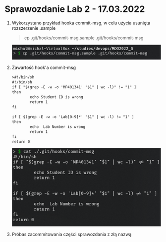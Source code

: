 # Sprawozdanie Lab 2 - 17.03.2022

1. Wykorzystano przykład hooka commit-msg, w celu użycia usunięta rozszerzenie .sample 
    >  cp .git/hooks/commit-msg.sample .git/hooks/commit-msg
    
    ![img](Screenshot_1.png)

2. Zawartość hook'a commit-msg
    ```
    >#!/bin/sh  
    #!/bin/sh
    if [ "$(grep -E -w -o 'MP401341' "$1" | wc -l)" != "1" ]
    then
            echo Student ID is wrong
            return 1
    fi

    if [ $(grep -E -w -o 'Lab[0-9]*' "$1" | wc -l) != "1" ]
    then
            echo  Lab Number is wrong
            return 1
    fi
    return 0
    ```
    ![img](Screenshot_2.png)

3. Próbas zacommitowania części sprawozdania z złą nazwą